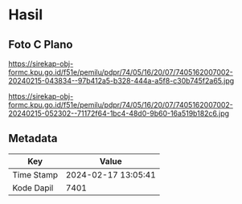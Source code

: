 # Hasil

## Foto C Plano

https://sirekap-obj-formc.kpu.go.id/f51e/pemilu/pdpr/74/05/16/20/07/7405162007002-20240215-043834--97b412a5-b328-444a-a5f8-c30b745f2a65.jpg

https://sirekap-obj-formc.kpu.go.id/f51e/pemilu/pdpr/74/05/16/20/07/7405162007002-20240215-052302--71172f64-1bc4-48d0-9b60-16a519b182c6.jpg


## Metadata

| Key        | Value               |
| ---------- | ------------------- |
| Time Stamp | 2024-02-17 13:05:41 |
| Kode Dapil | 7401                |



